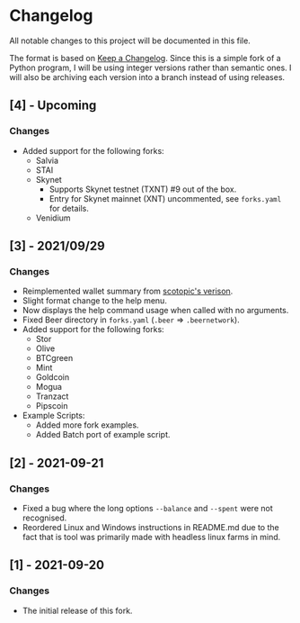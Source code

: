 # Changelog

All notable changes to this project will be documented in this file.

The format is based on [Keep a Changelog](https://keepachangelog.com/en/1.0.0/). Since this is a simple fork of a Python program, I will be using integer versions rather than semantic ones. I will also be archiving each version into a branch instead of using releases.


## [4] - Upcoming

### Changes

- Added support for the following forks:
  - Salvia
  - STAI
  - Skynet
    - Supports Skynet testnet (TXNT) #9 out of the box.
    - Entry for Skynet mainnet (XNT) uncommented, see `forks.yaml` for details.
  - Venidium

## [3] - 2021/09/29

### Changes

- Reimplemented wallet summary from [scotopic's verison](https://github.com/scotopic/silo-wallet).
- Slight format change to the help menu.
- Now displays the help command usage when called with no arguments.
- Fixed Beer directory in `forks.yaml` (`.beer` => `.beernetwork`).
- Added support for the following forks:
  - Stor
  - Olive
  - BTCgreen
  - Mint
  - Goldcoin
  - Mogua
  - Tranzact
  - Pipscoin
- Example Scripts:
  - Added more fork examples.
  - Added Batch port of example script.

## [2] - 2021-09-21

### Changes

- Fixed a bug where the long options `--balance` and `--spent` were not recognised.
- Reordered Linux and Windows instructions in README.md due to the fact that is tool was primarily made with headless linux farms in mind.

## [1] - 2021-09-20

### Changes

- The initial release of this fork.

